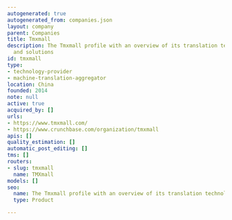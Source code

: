 ```yaml
---
autogenerated: true
autogenerated_from: companies.json
layout: company
parent: Companies
title: Tmxmall
description: The Tmxmall profile with an overview of its translation technologies
  and solutions
id: tmxmall
type:
- technology-provider
- machine-translation-aggregator
location: China
founded: 2014
note: null
active: true
acquired_by: []
urls:
- https://www.tmxmall.com/
- https://www.crunchbase.com/organization/tmxmall
apis: []
quality_estimation: []
automatic_post_editing: []
tms: []
routers:
- slug: tmxmall
  name: TMXmall
models: []
seo:
  name: The Tmxmall profile with an overview of its translation technologies and solutions
  type: Product

---
```


